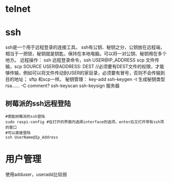 # telnet

# ssh
ssh是一个用于远程登录的连接工具。
ssh有公钥、秘钥之分，公钥放在远程端，相当于一把锁，秘钥就是钥匙，保持在本地电脑。可以将一对公钥、秘钥用在多个地方。
远程操作：
     ssh
          远程登录命令，ssh USER@IP_ADDRESS
     scp
          文件传输，scp SOURCE   USER@ADDRESS: DEST //必须要有DEST文件的权限，才能够传输，例如可以将文件传动到USER的家目录，必须要有冒号，否则不会传输到目的地址；
     sftp
          和scp一样。
秘钥管理：
     key-add
     ssh-keygen     -t 生成秘钥类型rsa……
                    -C comment?
     ssh-keyscan
     ssh-keysign
服务器

## 树莓派的ssh远程登陆
```shell
#使能树莓派的ssh登陆
sudo raspi-config #在打开的界面内选择interface的选项，enter后又打开带有ssh项的窗口
#可以直接登陆
ssh UserName@Ip_Address
```

# 用户管理
使用adduser，useradd比较弱